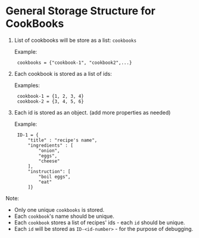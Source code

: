# General Storage Structure for CookBooks

1. List of cookbooks will be store as a list: `cookbooks`

    Example:
    
        cookbooks = {"cookbook-1", "cookbook2",...}

2. Each cookbook is stored as a list of ids: 

    Examples:
     
        cookbook-1 = {1, 2, 3, 4}
        cookbook-2 = {3, 4, 5, 6}

3. Each id is stored as an object. (add more properties as needed)

    Example:

        ID-1 = {
            "title" : "recipe's name", 
            "ingredients" : [
                "onion",
                "eggs",
                "cheese"
            ],
            "instruction": [
                "boil eggs",
                "eat"
            ]}

Note:

- Only one unique `cookbooks` is stored.
- Each `cookbook`'s name should be unique.
- Each `cookbook` stores a list of recipes' ids - each `id` should be unique.
- Each `id` will be stored as `ID-<id-number>` - for the purpose of debugging.